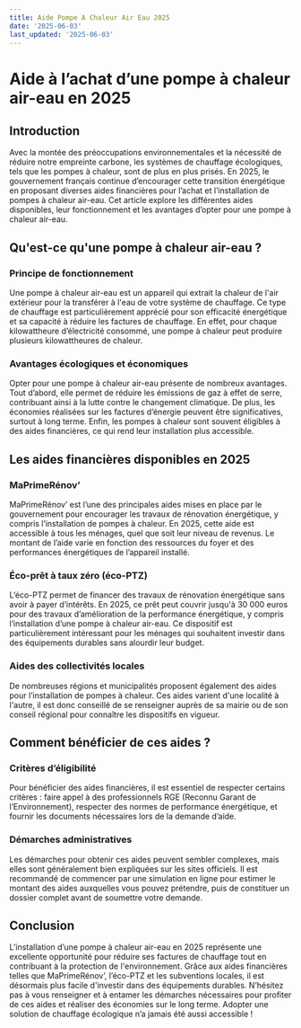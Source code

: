 ```yaml
---
title: Aide Pompe A Chaleur Air Eau 2025
date: '2025-06-03'
last_updated: '2025-06-03'
---
```


# Aide à l’achat d’une pompe à chaleur air-eau en 2025

## Introduction

Avec la montée des préoccupations environnementales et la nécessité de réduire notre empreinte carbone, les systèmes de chauffage écologiques, tels que les pompes à chaleur, sont de plus en plus prisés. En 2025, le gouvernement français continue d’encourager cette transition énergétique en proposant diverses aides financières pour l’achat et l’installation de pompes à chaleur air-eau. Cet article explore les différentes aides disponibles, leur fonctionnement et les avantages d’opter pour une pompe à chaleur air-eau.

## Qu'est-ce qu'une pompe à chaleur air-eau ?

### Principe de fonctionnement

Une pompe à chaleur air-eau est un appareil qui extrait la chaleur de l'air extérieur pour la transférer à l'eau de votre système de chauffage. Ce type de chauffage est particulièrement apprécié pour son efficacité énergétique et sa capacité à réduire les factures de chauffage. En effet, pour chaque kilowattheure d’électricité consommé, une pompe à chaleur peut produire plusieurs kilowattheures de chaleur.

### Avantages écologiques et économiques

Opter pour une pompe à chaleur air-eau présente de nombreux avantages. Tout d’abord, elle permet de réduire les émissions de gaz à effet de serre, contribuant ainsi à la lutte contre le changement climatique. De plus, les économies réalisées sur les factures d’énergie peuvent être significatives, surtout à long terme. Enfin, les pompes à chaleur sont souvent éligibles à des aides financières, ce qui rend leur installation plus accessible.

## Les aides financières disponibles en 2025

### MaPrimeRénov’

MaPrimeRénov’ est l’une des principales aides mises en place par le gouvernement pour encourager les travaux de rénovation énergétique, y compris l’installation de pompes à chaleur. En 2025, cette aide est accessible à tous les ménages, quel que soit leur niveau de revenus. Le montant de l’aide varie en fonction des ressources du foyer et des performances énergétiques de l’appareil installé.

### Éco-prêt à taux zéro (éco-PTZ)

L’éco-PTZ permet de financer des travaux de rénovation énergétique sans avoir à payer d’intérêts. En 2025, ce prêt peut couvrir jusqu'à 30 000 euros pour des travaux d’amélioration de la performance énergétique, y compris l’installation d’une pompe à chaleur air-eau. Ce dispositif est particulièrement intéressant pour les ménages qui souhaitent investir dans des équipements durables sans alourdir leur budget.

### Aides des collectivités locales

De nombreuses régions et municipalités proposent également des aides pour l’installation de pompes à chaleur. Ces aides varient d'une localité à l'autre, il est donc conseillé de se renseigner auprès de sa mairie ou de son conseil régional pour connaître les dispositifs en vigueur.

## Comment bénéficier de ces aides ?

### Critères d’éligibilité

Pour bénéficier des aides financières, il est essentiel de respecter certains critères : faire appel à des professionnels RGE (Reconnu Garant de l’Environnement), respecter des normes de performance énergétique, et fournir les documents nécessaires lors de la demande d’aide.

### Démarches administratives

Les démarches pour obtenir ces aides peuvent sembler complexes, mais elles sont généralement bien expliquées sur les sites officiels. Il est recommandé de commencer par une simulation en ligne pour estimer le montant des aides auxquelles vous pouvez prétendre, puis de constituer un dossier complet avant de soumettre votre demande.

## Conclusion

L’installation d’une pompe à chaleur air-eau en 2025 représente une excellente opportunité pour réduire ses factures de chauffage tout en contribuant à la protection de l'environnement. Grâce aux aides financières telles que MaPrimeRénov’, l’éco-PTZ et les subventions locales, il est désormais plus facile d'investir dans des équipements durables. N’hésitez pas à vous renseigner et à entamer les démarches nécessaires pour profiter de ces aides et réaliser des économies sur le long terme. Adopter une solution de chauffage écologique n’a jamais été aussi accessible !